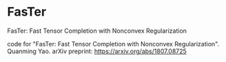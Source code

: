 # FasTer
FasTer: Fast Tensor Completion with Nonconvex Regularization

code for "FasTer: Fast Tensor Completion with Nonconvex Regularization". Quanming Yao. arXiv preprint: https://arxiv.org/abs/1807.08725
